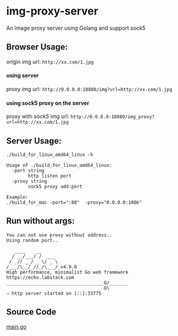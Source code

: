 # img-proxy-server
An image proxy server using Golang and support sock5

## Browser Usage:
origin img url: `http://xx.com/1.jpg`
#### using server
proxy img url: `http://0.0.0.0:10880/img?url=http://xx.com/1.jpg`
#### using sock5 proxy on the server
proxy with sock5 img url: `http://0.0.0.0:10880/img_proxy?url=http://xx.com/1.jpg`

## Server Usage:
```
./build_for_linux_amd64_linux -h

Usage of ./build_for_linux_amd64_linux:
  -port string
    	http listen port
  -proxy string
    	sock5 proxy add:port
    	
Example:
./build_for_mac -port=":80"  -proxy="0.0.0.0:1086"
```

## Run without args:
```
You can not use proxy without address..
Using random port..

   ____    __
  / __/___/ /  ___
 / _// __/ _ \/ _ \
/___/\__/_//_/\___/ v4.0.0
High performance, minimalist Go web framework
https://echo.labstack.com
____________________________________O/_______
                                    O\
⇨ http server started on [::]:33775

```

## Source Code

[main.go](main/main.go)